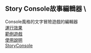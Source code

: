 ## Story Console故事編輯器 \
Console風格的文字冒險遊戲的編輯器 \
[運行效果](https://jack850628.github.io/StoryConsoleEditor/) \
[範例遊戲](https://jack850628.github.io/StoryConsoleEditor/StoryConsole/) \
[使用說明](https://home.gamer.com.tw/artwork.php?sn=5027945) \
[StoryConsole](https://github.com/jack850628/StoryConsole/blob/master/readme.md)
